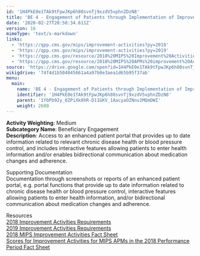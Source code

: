 ```yaml
---
id: '1H4PkE0e1TAk9tFpwJKp6h80svnTj9xzdV5vphnZDzN8'
title: 'BE 4 - Engagement of Patients through Implementation of Improvements in Patient Portal'
date: '2020-02-27T20:50:34.611Z'
version: 16
mimeType: 'text/x-markdown'
links:
  - 'https://qpp.cms.gov/mips/improvement-activities?py=2018'
  - 'https://qpp.cms.gov/mips/improvement-activities?py=2019'
  - 'https://qpp.cms.gov/resource/2018%20MIPS%20Improvement%20Activities%20Fact%20Sheet'
  - 'https://qpp.cms.gov/resource/2018%20MIPS%20APMs%20improvement%20Activities%20scores%20fact%20sheet'
source: 'https://drive.google.com/open?id=1H4PkE0e1TAk9tFpwJKp6h80svnTj9xzdV5vphnZDzN8'
wikigdrive: '74f4d1b504045661a4a97b0e3aea1d65b95f37ab'
menu:
  main:
    name: 'BE 4 - Engagement of Patients through Implementation of Improvements in Patient Portal'
    identifier: '1H4PkE0e1TAk9tFpwJKp6h80svnTj9xzdV5vphnZDzN8'
    parent: '1YbPb92y_0ZPiXk8hR-D11GKV_1AacyaOZNnv2MQmDWI'
    weight: 2680
---
```





**Activity Weighting**: Medium  
**Subcategory Name**: Beneficiary Engagement  
**Description**: Access to an enhanced patient portal that provides up to date information related to relevant chronic disease health or blood pressure control, and includes interactive features allowing patients to enter health information and/or enables bidirectional communication about medication changes and adherence.




Supporting Documentation  
Documentation through screenshots or reports of an enhanced patient portal, e.g. portal functions that provide up to date information related to chronic disease health or blood pressure control, interactive features allowing patients to enter health information, and/or bidirectional communication about medication changes and adherence.




Resources  
[2018 Improvement Activities Requirements](https://qpp.cms.gov/mips/improvement-activities?py=2018)  
[2019 Improvement Activities Requirements](https://qpp.cms.gov/mips/improvement-activities?py=2019)  
[2018 MIPS Improvement Activities Fact Sheet](https://qpp.cms.gov/resource/2018%20MIPS%20Improvement%20Activities%20Fact%20Sheet)  
[Scores for Improvement Activities for MIPS APMs in the 2018 Performance Period Fact Sheet](https://qpp.cms.gov/resource/2018%20MIPS%20APMs%20improvement%20Activities%20scores%20fact%20sheet)
